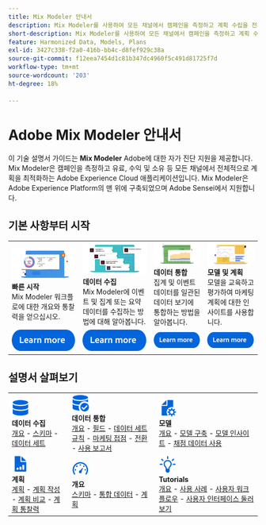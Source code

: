 ```yaml
---
title: Mix Modeler 안내서
description: Mix Modeler를 사용하여 모든 채널에서 캠페인을 측정하고 계획 수립을 전체적으로 최적화하는 방법에 대해 알아봅니다.
short-description: Mix Modeler를 사용하여 모든 채널에서 캠페인을 측정하고 계획 수립을 전체적으로 최적화하는 방법에 대해 알아봅니다.
feature: Harmonized Data, Models, Plans
exl-id: 3427c338-f2a0-416b-bb4c-d8fef929c38a
source-git-commit: f12eea7454d1c81b347dc4960f5c491d81725f7d
workflow-type: tm+mt
source-wordcount: '203'
ht-degree: 18%

---
```


# Adobe Mix Modeler 안내서

이 기술 설명서 가이드는 **Mix Modeler** Adobe에 대한 자가 진단 지원을 제공합니다. Mix Modeler은 캠페인을 측정하고 유료, 수익 및 소유 등 모든 채널에서 전체적으로 계획을 최적화하는 Adobe Experience Cloud 애플리케이션입니다. Mix Modeler은 Adobe Experience Platform의 맨 위에 구축되었으며 Adobe Sensei에서 지원합니다.

## 기본 사항부터 시작

<table style="table-layout:fixed">
  <tr style="border: 0;">
    <td>
    <a href="/help/get-started/about.md"><img src="assets/whatis-mm.png"></a>
    <div><strong>빠른 시작</strong><br/>Mix Modeler 워크플로에 대한 개요와 통찰력을 얻으십시오.</div>
    </td>
    <td>
    <a href="/help/ingest-data/overview.md"><img src="assets/data-ingestion-mm.png"></a>
    <div><strong>데이터 수집</strong><br/>Mix Modeler에 이벤트 및 집계 또는 요약 데이터를 수집하는 방법에 대해 알아봅니다.</div>
    </td>
    <td>
    <a href="/help/harmonize-data/overview.md"><img src="assets/plan-mm.png"/></a>
    <div><strong>데이터 통합</strong><br/>집계 및 이벤트 데이터를 일관된 데이터 보기에 통합하는 방법을 알아봅니다. 
    </div>
    </td>
    <td>
    <a href="/help/models/overview.md"><img src="assets/models-mm.png"></a>
    <div><strong>모델 및 계획</strong><br/>모델을 교육하고 평가하여 마케팅 계획에 대한 인사이트를 사용합니다.</div>
    </td>
  </tr>
  <tr style="border: 0;">
    <td align="center"><a href="/help/get-started/about.md"><img src="assets/learn-more-button.svg"></a></td>
    <td align="center"><a href="/help/ingest-data/overview.md"><img src="assets/learn-more-button.svg"></a></td>
    <td align="center"><a href="/help/harmonize-data/overview.md"><img src="assets/learn-more-button.svg"></a></td>
    <td align="center"><a href="/help/models/overview.md"><img src="assets/learn-more-button.svg"></a></td>
    </tr>
</table>


## 설명서 살펴보기

<table style="table-layout:fixed">
  <tr style="border: 0;">
    <td>
      <img src="assets/Data.svg" width="35px"><br/>
      <strong>데이터 수집</strong><br/><a href="/help/ingest-data/overview.md">개요</a> - <a href="/help/ingest-data/schemas.md">스키마</a> - <a href="/help/ingest-data/datasets.md">데이터 세트</a> 
    </td>
    <td>
      <img src="assets/DataCheck.svg" width="35px"><br/>
      <strong>데이터 통합</strong><br/><a href="/help/harmonize-data/overview.md">개요</a> - <a href="/help/harmonize-data/fields.md">필드</a> - <a href="/help/harmonize-data/dataset-rules.md">데이터 세트 규칙</a> - <a href="/help/harmonize-data/marketing-touchpoints.md">마케팅 접점</a> - <a href="/help/harmonize-data/conversions.md">전환</a> - <a href="/help/harmonize-data/usage-report.md">사용 보고서</a>  
    </td>
    <td>
      <img src="assets/FileGear.svg" width="35px"><br/>
      <strong>모델</strong><br/><a href="/help/models/overview.md">개요</a> - <a href="/help/models/build.md">모델 구축</a> - <a href="/help/models/insights.md">모델 인사이트</a> - <a href="/help/models/scoring-data.md">채점 데이터 사용</a>
    </td>
  </tr>
  <tr style="border: 0;">
    <td>
      <img src="assets/FileChart.svg" width="35px"><br/>
      <strong>계획</strong><br/><a href="/help/plans/overview.md">계획</a> - <a href="/help/plans/build.md">계획 작성</a> - <a href="/help/plans/compare.md">계획 비교</a> - <a href="/help/plans/build.md">계획 통찰력</a>
    </td>
    <td>
      <img src="assets/Dashboard.svg" width="35px"><br/>
      <strong>개요</strong><br/><a href="/help/dashboard/overview.md">스키마</a> - <a href="/help/dashboard/harmonized-data.md">통합 데이터</a> - <a href="/help/dashboard/plans.md">계획</a>
    </td>
        <td>
      <img src="assets/Learn.svg" width="35px"><br/>
      <strong>Tutorials</strong><br/><a href="https://experienceleague.adobe.com/docs/mix-modeler-learn/tutorials/overview.html?lang=ko">개요</a> - <a href="https://experienceleague.adobe.com/docs/mix-modeler-learn/tutorials/intro/use-cases.html?lang=en">사용 사례</a> - <a href="https://experienceleague.adobe.com/docs/mix-modeler-learn/tutorials/intro/user-workflow.html?lang=ko">사용자 워크플로우</a> - <a href="https://experienceleague.adobe.com/docs/mix-modeler-learn/tutorials/intro/user-interface-tour.html?lang=ko">사용자 인터페이스 둘러보기</a>
    </td>
  </tr>
</table>
